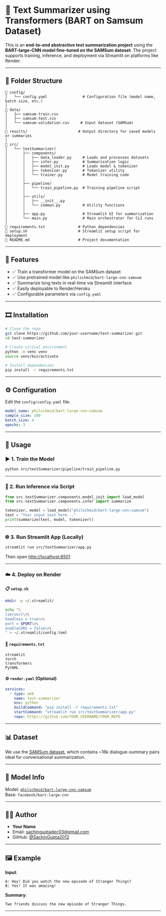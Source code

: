 # 📝 Text Summarizer using Transformers (BART on Samsum Dataset)

This is an **end-to-end abstractive text summarization project** using the **BART-large-CNN model fine-tuned on the SAMSum dataset**. The project supports training, inference, and deployment via Streamlit on platforms like Render.

---

## 📁 Folder Structure

```
🔹 config/
│   └── config.yaml                # Configuration file (model name, batch size, etc.)
│
🔹 data/
│   ├── samsum-train.csv
│   ├── samsum-test.csv
│   └── samsum-validation.csv     # Input dataset (SAMSum)
│
🔹 results/                       # Output directory for saved models or summaries
│
🔹 src/
│   └── textSummarizer/
│       ├── components/
│       │   ├── data_loader.py     # Loads and processes datasets
│       │   ├── infer.py           # Summarization logic
│       │   ├── model_init.py      # Loads model & tokenizer
│       │   ├── tokenizer.py       # Tokenizer utility
│       │   └── trainer.py         # Model training code
│       │
│       ├── pipeline/
│       │   └── train_pipeline.py  # Training pipeline script
│       │
│       ├── utils/
│       │   ├── __init__.py
│       │   └── common.py          # Utility functions
│       │
│       ├── app.py                 # Streamlit UI for summarization
│       └── main.py                # Main orchestrator for CLI runs
│
🔹 requirements.txt               # Python dependencies
🔹 setup.sh                       # Streamlit setup script for deployment
🔹 README.md                      # Project documentation
```

---

## 💠 Features

- ✅ Train a transformer model on the SAMSum dataset
- ✅ Use pretrained model like `philschmid/bart-large-cnn-samsum`
- ✅ Summarize long texts in real-time via Streamlit interface
- ✅ Easily deployable to Render/Heroku
- ✅ Configurable parameters via `config.yaml`

---

## 🎞️ Installation

```bash
# Clone the repo
git clone https://github.com/your-username/text-summarizer.git
cd text-summarizer

# Create virtual environment
python -m venv venv
source venv/bin/activate

# Install dependencies
pip install -r requirements.txt
```

---

## ⚙️ Configuration

Edit the `config/config.yaml` file:

```yaml
model_name: philschmid/bart-large-cnn-samsum
sample_size: 100
batch_size: 4
epochs: 3
```

---

## 🚀 Usage

### ▶️ 1. Train the Model

```bash
python src/textSummarizer/pipeline/train_pipeline.py
```

---

### 🧪 2. Run Inference via Script

```python
from src.textSummarizer.components.model_init import load_model
from src.textSummarizer.components.infer import summarize

tokenizer, model = load_model("philschmid/bart-large-cnn-samsum")
text = "Your input text here..."
print(summarize(text, model, tokenizer))
```

---

### 🌐 3. Run Streamlit App (Locally)

```bash
streamlit run src/textSummarizer/app.py
```

Then open [http://localhost:8501](http://localhost:8501)

---

### ☁️ 4. Deploy on Render

#### 📋 `setup.sh`

```bash
mkdir -p ~/.streamlit/

echo "\
[server]\n\
headless = true\n\
port = $PORT\n\
enableCORS = false\n\
" > ~/.streamlit/config.toml
```

#### 🔧 `requirements.txt`

```
streamlit
torch
transformers
PyYAML
```

#### ⚙️ `render.yaml` (Optional)

```yaml
services:
  - type: web
    name: text-summarizer
    env: python
    buildCommand: "pip install -r requirements.txt"
    startCommand: "streamlit run src/textSummarizer/app.py"
    repo: https://github.com/YOUR_USERNAME/YOUR_REPO
```

---

## 📊 Dataset

We use the [SAMSum dataset](https://huggingface.co/datasets/samsum), which contains \~16k dialogue-summary pairs ideal for conversational summarization.

---

## 🧠 Model Info

Model: [`philschmid/bart-large-cnn-samsum`](https://huggingface.co/philschmid/bart-large-cnn-samsum)\
Base: `facebook/bart-large-cnn`

---

## 🙇‍♂️ Author

- **Your Name**
- Email: [sachinguptadec03@email.com](mailto\:your@email.com)
- GitHub: [@SachinGupta2012](https://github.com/your-handle)

---

## 🖼️ Example

**Input**:

```
A: Hey! Did you watch the new episode of Stranger Things?
B: Yes! It was amazing!
```

**Summary**:

```
Two friends discuss the new episode of Stranger Things.
```

---
